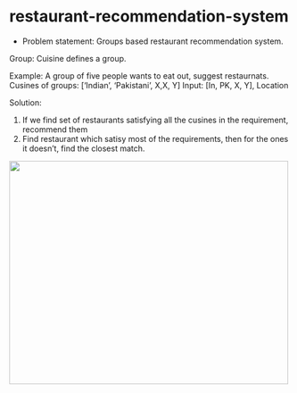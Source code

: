 # restaurant-recommendation-system

* Problem statement: Groups based restaurant recommendation system. 

Group: Cuisine defines a group.  

Example: A group of five people wants to eat out, suggest restaurnats. 
	Cusines of groups: [‘Indian’, ‘Pakistani’, X,X, Y]
	Input: [In, PK, X, Y], Location


Solution: 
1.	If we find set of restaurants satisfying all the cusines in the requirement, recommend them 
2.	Find restaurant which satisy most of the requirements, then for the ones it doesn’t, find the closest match.

<img src="https://github.com/bhatt-priyadutt/restaurant-recommendation-system/arch.drawio.png" width=500px height=400px/>
